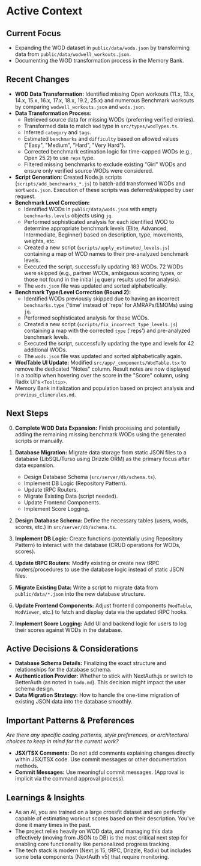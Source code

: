# Active Context

## Current Focus

- Expanding the WOD dataset in `public/data/wods.json` by transforming data from `public/data/wodwell_workouts.json`.
- Documenting the WOD transformation process in the Memory Bank.

## Recent Changes

- **WOD Data Transformation:** Identified missing Open workouts (11.x, 13.x, 14.x, 15.x, 16.x, 17.x, 18.x, 19.2, 25.x) and numerous Benchmark workouts by comparing `wodwell_workouts.json` and `wods.json`.
- **Data Transformation Process:**
  - Retrieved source data for missing WODs (preferring verified entries).
  - Transformed data to match `Wod` type in `src/types/wodTypes.ts`.
  - Inferred `category` and `tags`.
  - Estimated `benchmarks` and `difficulty` based on allowed values ("Easy", "Medium", "Hard", "Very Hard").
  - Corrected benchmark estimation logic for time-capped WODs (e.g., Open 25.2) to use `reps` type.
  - Filtered missing benchmarks to exclude existing "Girl" WODs and ensure only verified source WODs were considered.
- **Script Generation:** Created Node.js scripts (`scripts/add_benchmarks_*.js`) to batch-add transformed WODs and sort `wods.json`. Execution of these scripts was deferred/skipped by user request.
- **Benchmark Level Correction:**
  - Identified WODs in `public/data/wods.json` with empty `benchmarks.levels` objects using `jq`.
  - Performed sophisticated analysis for each identified WOD to determine appropriate benchmark levels (Elite, Advanced, Intermediate, Beginner) based on description, type, movements, weights, etc.
  - Created a new script (`scripts/apply_estimated_levels.js`) containing a map of WOD names to their pre-analyzed benchmark levels.
  - Executed the script, successfully updating 183 WODs. 72 WODs were skipped (e.g., partner WODs, ambiguous scoring types, or those not found in the initial `jq` query results used for analysis).
  - The `wods.json` file was updated and sorted alphabetically.
- **Benchmark Type/Level Correction (Round 2):**
  - Identified WODs previously skipped due to having an incorrect `benchmarks.type` ('time' instead of 'reps' for AMRAPs/EMOMs) using `jq`.
  - Performed sophisticated analysis for these WODs.
  - Created a new script (`scripts/fix_incorrect_type_levels.js`) containing a map with the corrected `type` ('reps') and pre-analyzed benchmark levels.
  - Executed the script, successfully updating the type and levels for 42 additional WODs.
  - The `wods.json` file was updated and sorted alphabetically again.
- **WodTable UI Update:** Modified `src/app/_components/WodTable.tsx` to remove the dedicated "Notes" column. Result notes are now displayed in a tooltip when hovering over the score in the "Score" column, using Radix UI's `<Tooltip>`.
- Memory Bank initialization and population based on project analysis and `previous_clinerules.md`.

## Next Steps

0. **Complete WOD Data Expansion:** Finish processing and potentially adding the remaining missing benchmark WODs using the generated scripts or manually.
1. **Database Migration:** Migrate data storage from static JSON files to a database (LibSQL/Turso using Drizzle ORM) as the primary focus after data expansion.

   - Design Database Schema (`src/server/db/schema.ts`).
   - Implement DB Logic (Repository Pattern).
   - Update tRPC Routers.
   - Migrate Existing Data (script needed).
   - Update Frontend Components.
   - Implement Score Logging.

1. **Design Database Schema:** Define the necessary tables (users, wods, scores, etc.) in `src/server/db/schema.ts`.
1. **Implement DB Logic:** Create functions (potentially using Repository Pattern) to interact with the database (CRUD operations for WODs, scores).
1. **Update tRPC Routers:** Modify existing or create new tRPC routers/procedures to use the database logic instead of static JSON files.
1. **Migrate Existing Data:** Write a script to migrate data from `public/data/*.json` into the new database structure.
1. **Update Frontend Components:** Adjust frontend components (`WodTable`, `WodViewer`, etc.) to fetch and display data via the updated tRPC hooks.
1. **Implement Score Logging:** Add UI and backend logic for users to log their scores against WODs in the database.

## Active Decisions & Considerations

- **Database Schema Details:** Finalizing the exact structure and relationships for the database schema.
- **Authentication Provider:** Whether to stick with NextAuth.js or switch to BetterAuth (as noted in `todo.md`). This decision might impact the user schema design.
- **Data Migration Strategy:** How to handle the one-time migration of existing JSON data into the database smoothly.

## Important Patterns & Preferences

_Are there any specific coding patterns, style preferences, or architectural choices to keep in mind for the current work?_

- **JSX/TSX Comments:** Do not add comments explaining changes directly within JSX/TSX code. Use commit messages or other documentation methods.
- **Commit Messages:** Use meaningful commit messages. (Approval is implicit via the command approval process).

## Learnings & Insights

- As an AI, you are trained on a large crossfit dataset and are perfectly capable of estimating workout scores based on their description. You've done it many times in the past.
- The project relies heavily on WOD data, and managing this data effectively (moving from JSON to DB) is the most critical next step for enabling core functionality like personalized progress tracking.
- The tech stack is modern (Next.js 15, tRPC, Drizzle, Radix) but includes some beta components (NextAuth v5) that require monitoring.
